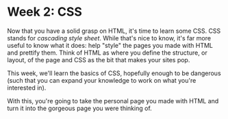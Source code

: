 # Week 2: CSS

Now that you have a solid grasp on HTML, it's time to learn some CSS. CSS stands for *cascading style sheet*. While that's nice to know, it's far more useful to know what it does: help "style" the pages you made with HTML and prettify them. Think of HTML as where you define the structure, or layout, of the page and CSS as the bit that makes your sites pop.

This week, we'll learn the basics of CSS, hopefully enough to be dangerous (such that you can expand your knowledge to work on what you're interested in).

With this, you're going to take the personal page you made with HTML and turn it into the gorgeous page you were thinking of.

